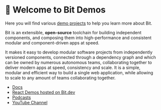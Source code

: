 # 👋 Welcome to Bit Demos

Here you will find various [demo projects](https://bit.dev/learn-bit-react/~scopes) to help you learn more about Bit. 

Bit is an extensible, **open-source** toolchain for building independent components, and composing them into high-performance and consistent modular and component-driven apps at speed.

It makes it easy to develop modular software projects from independently versioned components, connected through a dependency graph and which can be owned by numerous autonomous teams, collaborating together to deliver modern apps at speed, consistency and scale. It is a simple, modular and efficient way to build a single web application, while allowing to scale to any amount of teams collaborating together.

- [Docs](https://harmony-docs.bit.dev/)
- [React Demos hosted on Bit.dev](https://bit.dev/learn-bit-react/~scopes)
- [Podcasts](https://harmony-docs.bit.dev/resources/podcasts)
- [YouTube Channel](https://www.youtube.com/channel/UCuNkM3qIO79Q3-VrkcDiXfw)
